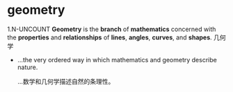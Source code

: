 # geometry

1.N-UNCOUNT **Geometry** is the **branch** of **mathematics** concerned with the **properties** and **relationships** of **lines**, **angles**, **curves**, and **shapes**. 几何学

- ...the very ordered way in which mathematics and geometry describe nature.

  ...数学和几何学描述自然的条理性。
